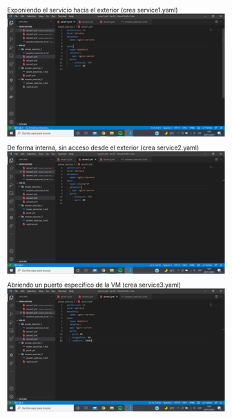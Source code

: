 Exponiendo el servicio hacia el exterior (crea service1.yaml)
![alt text](images/Imagen1.png)

De forma interna, sin acceso desde el exterior (crea service2.yaml)
![alt text](images/Imagen2.png)

Abriendo un puerto especifico de la VM (crea service3.yaml)
![alt text](images/Imagen3.png)
